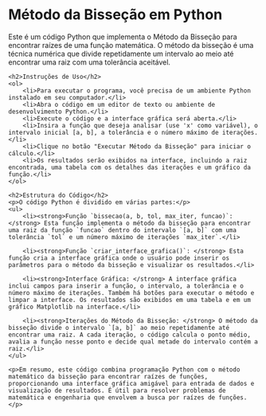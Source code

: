 <!DOCTYPE html>
<html lang="pt-br">
<head>
    <meta charset="UTF-8">
    <title>Método da Bisseção em Python</title>
</head>
<body>
    <h1>Método da Bisseção em Python</h1>
    <p>Este é um código Python que implementa o Método da Bisseção para encontrar raízes de uma função matemática. O método da bisseção é uma técnica numérica que divide repetidamente um intervalo ao meio até encontrar uma raiz com uma tolerância aceitável.</p>

    <h2>Instruções de Uso</h2>
    <ol>
        <li>Para executar o programa, você precisa de um ambiente Python instalado em seu computador.</li>
        <li>Abra o código em um editor de texto ou ambiente de desenvolvimento Python.</li>
        <li>Execute o código e a interface gráfica será aberta.</li>
        <li>Insira a função que deseja analisar (use 'x' como variável), o intervalo inicial [a, b], a tolerância e o número máximo de iterações.</li>
        <li>Clique no botão "Executar Método da Bisseção" para iniciar o cálculo.</li>
        <li>Os resultados serão exibidos na interface, incluindo a raiz encontrada, uma tabela com os detalhes das iterações e um gráfico da função.</li>
    </ol>

    <h2>Estrutura do Código</h2>
    <p>O código Python é dividido em várias partes:</p>
    <ul>
        <li><strong>Função `bissecao(a, b, tol, max_iter, funcao)`: </strong> Esta função implementa o método da bisseção para encontrar uma raiz da função `funcao` dentro do intervalo `[a, b]` com uma tolerância `tol` e um número máximo de iterações `max_iter`.</li>

        <li><strong>Função `criar_interface_grafica()`: </strong> Esta função cria a interface gráfica onde o usuário pode inserir os parâmetros para o método da bisseção e visualizar os resultados.</li>

        <li><strong>Interface Gráfica: </strong> A interface gráfica inclui campos para inserir a função, o intervalo, a tolerância e o número máximo de iterações. Também há botões para executar o método e limpar a interface. Os resultados são exibidos em uma tabela e em um gráfico Matplotlib na interface.</li>

        <li><strong>Iterações do Método da Bisseção: </strong> O método da bisseção divide o intervalo `[a, b]` ao meio repetidamente até encontrar uma raiz. A cada iteração, o código calcula o ponto médio, avalia a função nesse ponto e decide qual metade do intervalo contém a raiz.</li>
    </ul>

    <p>Em resumo, este código combina programação Python com o método matemático da bisseção para encontrar raízes de funções, proporcionando uma interface gráfica amigável para entrada de dados e visualização de resultados. É útil para resolver problemas de matemática e engenharia que envolvem a busca por raízes de funções.</p>
</body>
</html>
